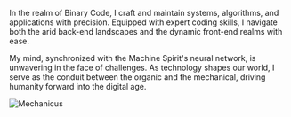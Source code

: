 In the realm of Binary Code, I craft and maintain systems, algorithms, and applications with precision. Equipped with expert coding skills, I navigate both the arid back-end landscapes and the dynamic front-end realms with ease.

My mind, synchronized with the Machine Spirit's neural network, is unwavering in the face of challenges. As technology shapes our world, I serve as the conduit between the organic and the mechanical, driving humanity forward into the digital age.


![Mechanicus](https://static.wikia.nocookie.net/eswarhammer40k/images/4/4c/Adeptus_Mechanicus_Wallpaper_by_Kjiverx.jpg/revision/latest/scale-to-width-down/200?cb=20100405213013)
